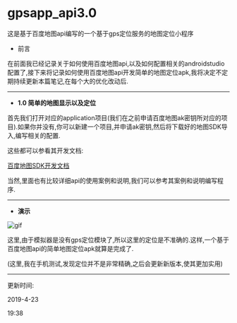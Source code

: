 # gpsapp_api3.0
这是基于百度地图api编写的一个基于gps定位服务的地图定位小程序


* 前言

在前面我已经记录关于如何使用百度地图api,以及如何配置相关的androidstudio配置了,接下来将记录如何使用百度地图api开发简单的地图定位apk,我将决定不定期持续更新本篇笔记,在每个大的优化改动后.

***

* **1.0 简单的地图显示以及定位**

首先我们打开对应的application项目(我们在之前申请百度地图ak密钥所对应的项目).如果你并没有,你可以新建一个项目,并申请ak密钥,然后将下载好的地图SDK导入,编写相关的配置.

这些都可以参看其开发文档:

[百度地图SDK开发文档](https://lbsyun.baidu.com/index.php?title=androidsdk)

当然,里面也有比较详细api的使用案例和说明,我们可以参考其案例和说明编写程序.

***

* **演示**

![gif](https://github.com/gemuxiaoshe/gpsapp_api3.0/blob/master/app/src/main/res/drawable/2019-4-20-05.gif)

这里,由于模拟器是没有gps定位模块了,所以这里的定位是不准确的.这样,一个基于百度地图api的简单地图定位apk就算是完成了.

(这里,我在手机测试,发现定位并不是非常精确,之后会更新新版本,使其更加实用)

***
更新时间:

2019-4-23

19:38
